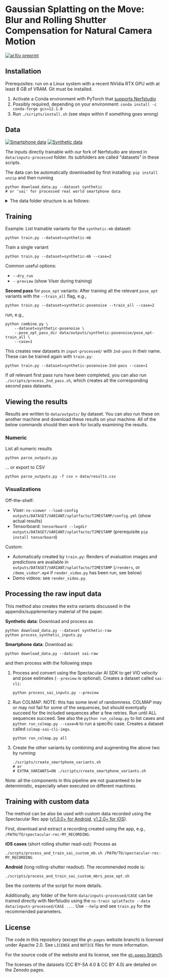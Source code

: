 # Gaussian Splatting on the Move: <br> Blur and Rolling Shutter Compensation for Natural Camera Motion

[![arXiv preprint](https://img.shields.io/badge/arXiv-2403.13327-b31b1b?logo=arxiv&logoColor=red)](https://arxiv.org/abs/2403.13327)

## Installation

Prerequisites: run on a Linux system with a recent NVidia RTX GPU with at least 8 GB of VRAM.
Git must be installed.

 1. Activate a Conda environment with PyTorch that [supports Nerfstudio](https://github.com/nerfstudio-project/nerfstudio/?tab=readme-ov-file#dependencies)
 2. Possibly required, depending on your environment: `conda install -c conda-forge gcc=12.1.0`
 3. Run `./scripts/install.sh` (see steps within if something goes wrong)

## Data

[![Smartphone data](https://zenodo.org/badge/DOI/10.5281/zenodo.10848124.svg)](https://doi.org/10.5281/zenodo.10848124)
[![Synthetic data](https://zenodo.org/badge/DOI/10.5281/zenodo.10847884.svg)](https://doi.org/10.5281/zenodo.10847884)

The inputs directly trainable with our fork of Nerfstudio are stored in `data/inputs-processed` folder.
Its subfolders are called "datasets" in these scripts.

The data can be automatically downloaded by first installing: `pip install unzip` and then running

    python download_data.py --dataset synthetic
    # or 'sai' for processed real world smartphone data

<details>
<summary> The data folder structure is as follows: </summary>
<pre>
<code>
<3dgs-deblur>
|---data
    |---inputs-processed
        |---colmap-sai-cli-vels-blur-scored/
            |---iphone-lego1
                |---images
                    |---image 0
                    |---image 1
                    |---...
                |---sparse_pc.ply
                |---transforms.json
            |---...
        |---synthetic-mb
            |---cozyroom
                |---images
                    |---image 0
                    |---image 1
                    |---...
                |---sparse_pc.ply
                |---transforms.json
            |---...
        |---...
|---...
</code>
</pre>
</details>

## Training

Example: List trainable variants for the `synthetic-mb` dataset:

    python train.py --dataset=synthetic-mb

Train a single variant

    python train.py --dataset=synthetic-mb --case=2

Common useful options:

 * `--dry_run`
 * `--preview` (show Viser during training)

**Second pass** for `pose_opt` variants: After training all the relevant `pose_opt` variants with the `--train_all` flag, e.g.,

    python train.py --dataset=synthetic-posenoise --train_all --case=2

run, e.g.,

    python combine.py \
        --dataset=synthetic-posenoise \
        --pose_opt_pass_dir data/outputs/synthetic-posenoise/pose_opt-train_all \
        --case=1

This creates new datasets in `input-processed/` with `2nd-pass` in their name. These can be trained again with `train.py`:

    python train.py --dataset=synthetic-posenoise-2nd-pass --case=1

If _all_ relevant first pass runs have been completed, you can also run `./scripts/process_2nd_pass.sh`,
which creates all the corresponding second pass datasets.

## Viewing the results

Results are written to `data/outputs/` by dataset. You can also run these on another machine
and download these results on your machine. All of the below commands should then work for
locally examining the results.

### Numeric

List all numeric results

    python parse_outputs.py

... or export to CSV

    python parse_outputs.py -f csv > data/results.csv

### Visualizations

Off-the-shelf:

 * Viser: `ns-viewer --load-config outputs/DATASET/VARIANT/splatfacto/TIMESTAMP/config.yml` (show actual results)
 * Tensorboard: `tensorboard --logdir outputs/DATASET/VARIANT/splatfacto/TIMESTAMP` (prerequisite `pip install tensorboard`)

Custom:

 * Automatically created by `train.py`: Renders of evaluation images and predictions are available in `outputs/DATASET/VARIANT/splatfacto/TIMESTAMP` (`/renders`, or `/demo_video*.mp4` if `render_video.py` has been run, see below)
 * Demo videos: see `render_video.py`.

## Processing the raw input data

This method also creates the extra variants discussed in the appendix/supplementary material of the paper.

**Synthetic data**: Download and process as

    python download_data.py --dataset synthetic-raw
    python process_synthetic_inputs.py

**Smartphone data**: Download as:

    python download_data.py --dataset sai-raw

and then process with the following steps

 1. Process and convert using the Spectacular AI SDK to get VIO velocity and pose estimates (`--preview` is optional). Creates a dataset called `sai-cli`:

        python process_sai_inputs.py --preview

 2. Run COLMAP. NOTE: this has some level of randomness. COLMAP may or may not fail for some of the sequences, but should eventyally succeed for the included sequences after a few retries. Run until ALL sequences succeed. See also the `python run_colmap.py` to list cases and `python run_colmap.py --case=N` to run a specific case. Creates a dataset called `colmap-sai-cli-imgs`.

        python run_colmap.py all

 3. Create the other variants by combining and augmenting the above two by running:

        ./scripts/create_smartphone_variants.sh
        # or 
        # EXTRA_VARIANTS=ON ./scripts/create_smartphone_variants.sh

Note: all the components in this pipeline are not guaranteed to be deterministic, especially when executed on different machines.

## Training with custom data

The method can be also be used with custom data recorded using the Spectacular Rec app ([v1.0.0+ for Android](https://play.google.com/store/apps/details?id=com.spectacularai.rec), [v1.2.0+ for iOS](https://apps.apple.com/us/app/spectacular-rec/id6473188128)).

First, download and extract a recording created using the app, e.g., `/PATH/TO/spectacular-rec-MY_RECORDING`.

**iOS cases** (short rolling shutter read-out): Process as

    ./scrpts/process_and_train_sai_custom_mb.sh /PATH/TO/spectacular-rec-MY_RECORDING

**Android** (long rolling-shutter readout). The recommended mode is:

    ./scripts/process_and_train_sai_custom_mbrs_pose_opt.sh

See the contents of the script for more details.

Additionally, any folder of the form `data/inputs-processed/CASE` can be trained directly with Nerfstudio
using the `ns-train splatfacto --data data/inputs-processed/CASE ...`. Use `--help` and see `train.py` for
the recommended parameters.

## License

The code in this repository (except the `gh-pages` website branch) is licensed under Apache 2.0.
See `LICENSE` and `NOTICE` files for more information.

For the source code of the website and its license, see the [`gh-pages` branch](https://github.com/SpectacularAI/3dgs-deblur/tree/gh-pages).

The licenses of the datasets (CC BY-SA 4.0 & CC BY 4.0) are detailed on the Zenodo pages.
